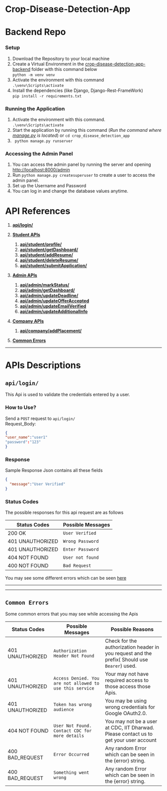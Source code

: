 # Crop-Disease-Detection-App
 
# Backend Repo

### Setup

1. Download the Repository to your local machine <br>
2. Create a Virtual Environment in the [crop-disease-detection-app-backend](./crop-disease-detection-app-backend) folder with this command below <br>
   `python -m venv venv`
3. Activate the environment with this command <br>
   `.\venv\Scripts\activate`
4. Install the dependencies (like Django, Django-Rest-FrameWork)<br>
   `pip install -r requirements.txt`

### Running the Application

1. Activate the environment with this command. <br>
   `.\venv\Scripts\activate`
2. Start the application by running this command (_Run the command where [manage.py](./crop_disease_detection_app/manage.py) is   located_) or 
     `cd crop_disease_detection_app`  <br>
3.   ` python manage.py runserver`

### Accessing the Admin Panel

1. You can access the admin panel by running the server and opening <http://localhost:8000/admin>
2. Run `python manage.py createsuperuser` to create a user to access the admin panel.
3. Set up the Username and Password
4. You can log in and change the database values anytime.

# API References
1. [**api/login/**](#apilogin)


3. [**Student APIs**](#student-portal-apis)
    1. [**api/student/profile/**](#apistudentprofile)
    2. [**api/student/getDashboard/**](#apistudentgetdashboard)
    3. [**api/student/addResume/**](#apistudentaddresume)
    4. [**api/student/deleteResume/**](#apistudentdeleteresume)
    5. [**api/student/submitApplication/**](#apistudentsubmitapplication)
4. [**Admin APIs**](#admin-portal-apis)
    1. [**api/admin/markStatus/**](#apiadminmarkstatus)
    2. [**api/admin/getDashboard/**](#apiadmingetdashboard)
    3. [**api/admin/updateDeadline/**](#apiadminupdatedeadline)
    4. [**api/admin/updateOfferAccepted**](#apiadminupdateofferaccepted)
    5. [**api/admin/updateEmailVerified**](#apiadminupdateemailverified)
    6. [**api/admin/updateAdditionalInfo**](#apiadminupdateadditionalinfo)
5. [**Company APIs**](#company-portal-apis)
    1. [**api/company/addPlacement/**](#apicompanyaddplacement)
6. [**Common Errors**](#common-errors)


---

# APIs Descriptions

## `api/login/`

This Api is used to validate the credentials entered by a user.

### How to Use?

Send a `POST` request to `api/login/`<br>
Request_Body:

```json
{
"user_name":"user1"
"password":"123"
}
```

### Response

Sample Response Json contains all these fields

```json
{
  "message":"User Verified"
}
```

### Status Codes

The possible responses for this api request are as follows

| Status Codes    | Possible Messages        |
| --------------- | ------------------------ |
| 200 OK          | `User Verified`          |
| 401 UNAUTHORIZED| `Wrong Password`         | 
| 401 UNAUTHORIZED| `Enter Password`          | 
| 404 NOT FOUND| `User not found`          | 
| 400 NOT FOUND| `Bad Request`          | 


You may see some different errors which can be seen [here](#common-errors)

---
---

## `Common Errors`

Some common errors that you may see while accessing the Apis

| Status Codes     | Possible Messages                                        | Possible Reasons                                                                             |
| ---------------- | -------------------------------------------------------- | -------------------------------------------------------------------------------------------- |
| 401 UNAUTHORIZED | `Authorization Header Not Found`                         | Check for the authorization header in you request and the prefix( Should use `Bearer`) used. |
| 401 UNAUTHORIZED | `Access Denied. You are not allowed to use this service` | Your may not have required access to those access those Apis.                                |
| 401 UNAUTHORIZED | `Token has wrong audience`                               | You may be using wrong credentials for Google OAuth2.0.                                      |
| 404 NOT FOUND    | `User Not Found. Contact CDC for more details`           | You may not be a user at CDC, IIT Dharwad. Please contact us to get your user account        |
| 400 BAD_REQUEST  | `Error Occurred`                                 | Any random Error which can be seen in the {error} string.                                    |
| 400 BAD_REQUEST  | `Something went wrong`                                 | Any random Error which can be seen in the {error} string.                                    |
